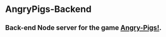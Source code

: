 # AngryPigs-Backend
## Back-end Node server for the game [Angry-Pigs!](https://github.com/KhanShaheb34/AngryPigs).
